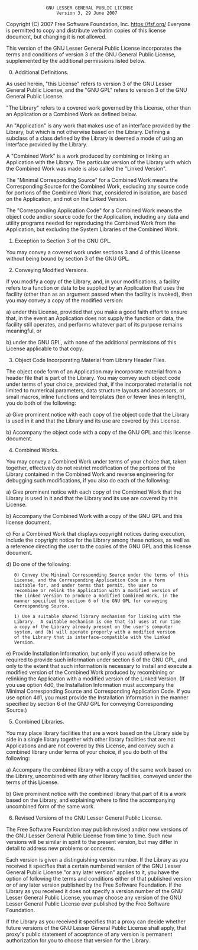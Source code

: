                    GNU LESSER GENERAL PUBLIC LICENSE
                       Version 3, 29 June 2007

Copyright (C) 2007 Free Software Foundation, Inc. <https://fsf.org/>
Everyone is permitted to copy and distribute verbatim copies of this license document, but changing it is not allowed.

This version of the GNU Lesser General Public License incorporates the terms and conditions of version 3 of the GNU
General Public License, supplemented by the additional permissions listed below.

0. Additional Definitions.

As used herein, "this License" refers to version 3 of the GNU Lesser General Public License, and the "GNU GPL" refers to
version 3 of the GNU General Public License.

"The Library" refers to a covered work governed by this License, other than an Application or a Combined Work as defined
below.

An "Application" is any work that makes use of an interface provided by the Library, but which is not otherwise based on
the Library. Defining a subclass of a class defined by the Library is deemed a mode of using an interface provided by
the Library.

A "Combined Work" is a work produced by combining or linking an Application with the Library. The particular version of
the Library with which the Combined Work was made is also called the "Linked Version".

The "Minimal Corresponding Source" for a Combined Work means the Corresponding Source for the Combined Work, excluding
any source code for portions of the Combined Work that, considered in isolation, are based on the Application, and not
on the Linked Version.

The "Corresponding Application Code" for a Combined Work means the object code and/or source code for the Application,
including any data and utility programs needed for reproducing the Combined Work from the Application, but excluding the
System Libraries of the Combined Work.

1. Exception to Section 3 of the GNU GPL.

You may convey a covered work under sections 3 and 4 of this License without being bound by section 3 of the GNU GPL.

2. Conveying Modified Versions.

If you modify a copy of the Library, and, in your modifications, a facility refers to a function or data to be supplied
by an Application that uses the facility (other than as an argument passed when the facility is invoked), then you may
convey a copy of the modified version:

a) under this License, provided that you make a good faith effort to ensure that, in the event an Application does not
supply the function or data, the facility still operates, and performs whatever part of its purpose remains meaningful,
or

b) under the GNU GPL, with none of the additional permissions of this License applicable to that copy.

3. Object Code Incorporating Material from Library Header Files.

The object code form of an Application may incorporate material from a header file that is part of the Library. You may
convey such object code under terms of your choice, provided that, if the incorporated material is not limited to
numerical parameters, data structure layouts and accessors, or small macros, inline functions and templates
(ten or fewer lines in length), you do both of the following:

a) Give prominent notice with each copy of the object code that the Library is used in it and that the Library and its
use are covered by this License.

b) Accompany the object code with a copy of the GNU GPL and this license document.

4. Combined Works.

You may convey a Combined Work under terms of your choice that, taken together, effectively do not restrict modification
of the portions of the Library contained in the Combined Work and reverse engineering for debugging such modifications,
if you also do each of the following:

a) Give prominent notice with each copy of the Combined Work that the Library is used in it and that the Library and its
use are covered by this License.

b) Accompany the Combined Work with a copy of the GNU GPL and this license document.

c) For a Combined Work that displays copyright notices during execution, include the copyright notice for the Library
among these notices, as well as a reference directing the user to the copies of the GNU GPL and this license document.

d) Do one of the following:

       0) Convey the Minimal Corresponding Source under the terms of this
       License, and the Corresponding Application Code in a form
       suitable for, and under terms that permit, the user to
       recombine or relink the Application with a modified version of
       the Linked Version to produce a modified Combined Work, in the
       manner specified by section 6 of the GNU GPL for conveying
       Corresponding Source.

       1) Use a suitable shared library mechanism for linking with the
       Library.  A suitable mechanism is one that (a) uses at run time
       a copy of the Library already present on the user's computer
       system, and (b) will operate properly with a modified version
       of the Library that is interface-compatible with the Linked
       Version.

e) Provide Installation Information, but only if you would otherwise be required to provide such information under
section 6 of the GNU GPL, and only to the extent that such information is necessary to install and execute a modified
version of the Combined Work produced by recombining or relinking the Application with a modified version of the Linked
Version. (If you use option 4d0, the Installation Information must accompany the Minimal Corresponding Source and
Corresponding Application Code. If you use option 4d1, you must provide the Installation Information in the manner
specified by section 6 of the GNU GPL for conveying Corresponding Source.)

5. Combined Libraries.

You may place library facilities that are a work based on the Library side by side in a single library together with
other library facilities that are not Applications and are not covered by this License, and convey such a combined
library under terms of your choice, if you do both of the following:

a) Accompany the combined library with a copy of the same work based on the Library, uncombined with any other library
facilities, conveyed under the terms of this License.

b) Give prominent notice with the combined library that part of it is a work based on the Library, and explaining where
to find the accompanying uncombined form of the same work.

6. Revised Versions of the GNU Lesser General Public License.

The Free Software Foundation may publish revised and/or new versions of the GNU Lesser General Public License from time
to time. Such new versions will be similar in spirit to the present version, but may differ in detail to address new
problems or concerns.

Each version is given a distinguishing version number. If the Library as you received it specifies that a certain
numbered version of the GNU Lesser General Public License "or any later version"
applies to it, you have the option of following the terms and conditions either of that published version or of any
later version published by the Free Software Foundation. If the Library as you received it does not specify a version
number of the GNU Lesser General Public License, you may choose any version of the GNU Lesser General Public License
ever published by the Free Software Foundation.

If the Library as you received it specifies that a proxy can decide whether future versions of the GNU Lesser General
Public License shall apply, that proxy's public statement of acceptance of any version is permanent authorization for
you to choose that version for the Library.